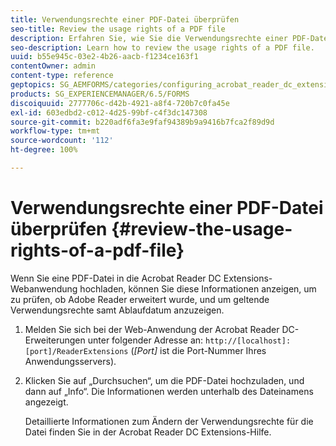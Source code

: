 ```yaml
---
title: Verwendungsrechte einer PDF-Datei überprüfen
seo-title: Review the usage rights of a PDF file
description: Erfahren Sie, wie Sie die Verwendungsrechte einer PDF-Datei überprüfen.
seo-description: Learn how to review the usage rights of a PDF file.
uuid: b55e945c-03e2-4b26-aacb-f1234ce163f1
contentOwner: admin
content-type: reference
geptopics: SG_AEMFORMS/categories/configuring_acrobat_reader_dc_extensions
products: SG_EXPERIENCEMANAGER/6.5/FORMS
discoiquuid: 2777706c-d42b-4921-a8f4-720b7c0fa45e
exl-id: 603edbd2-c012-4d25-99bf-c4f3dc147308
source-git-commit: b220adf6fa3e9faf94389b9a9416b7fca2f89d9d
workflow-type: tm+mt
source-wordcount: '112'
ht-degree: 100%

---
```


# Verwendungsrechte einer PDF-Datei überprüfen {#review-the-usage-rights-of-a-pdf-file}

Wenn Sie eine PDF-Datei in die Acrobat Reader DC Extensions-Webanwendung hochladen, können Sie diese Informationen anzeigen, um zu prüfen, ob Adobe Reader erweitert wurde, und um geltende Verwendungsrechte samt Ablaufdatum anzuzeigen.

1. Melden Sie sich bei der Web-Anwendung der Acrobat Reader DC-Erweiterungen unter folgender Adresse an: `http://[localhost]:[port]/ReaderExtensions` (*[Port]* ist die Port-Nummer Ihres Anwendungsservers).
1. Klicken Sie auf „Durchsuchen“, um die PDF-Datei hochzuladen, und dann auf „Info“. Die Informationen werden unterhalb des Dateinamens angezeigt.

   Detaillierte Informationen zum Ändern der Verwendungsrechte für die Datei finden Sie in der Acrobat Reader DC Extensions-Hilfe.
